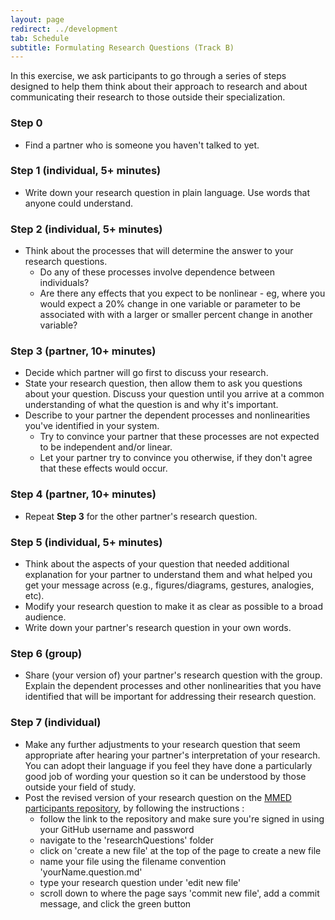 ```yaml
---
layout: page
redirect: ../development
tab: Schedule
subtitle: Formulating Research Questions (Track B)
---
```


In this exercise, we ask participants to go through a series of steps designed to help them think about their approach to research and about communicating their research to those outside their specialization.

### Step 0

-   Find a partner who is someone you haven't talked to yet.

### Step 1 (individual, 5+ minutes)

- Write down your research question in plain language. Use words that anyone could understand.

### Step 2 (individual, 5+ minutes)

- Think about the processes that will determine the answer to your research questions.
   - Do any of these processes involve dependence between individuals?
   - Are there any effects that you expect to be nonlinear - eg, where you would expect a 20% change in one variable or parameter to be associated with with a larger or smaller percent change in another variable?

### Step 3 (partner, 10+ minutes)
-   Decide which partner will go first to discuss your research.
-   State your research question, then allow them to ask you questions about your question. Discuss your question until you arrive at a common understanding of what the question is and why it's important.
-   Describe to your partner the dependent processes and nonlinearities you've identified in your system.
    - Try to convince your partner that these processes are not expected to be independent and/or linear.
    - Let your partner try to convince you otherwise, if they don't agree that these effects would occur.

### Step 4 (partner, 10+ minutes)

-   Repeat **Step 3** for the other partner's research question.

### Step 5 (individual, 5+ minutes)

-   Think about the aspects of your question that needed additional explanation for your partner to understand them and what helped you get your message across (e.g., figures/diagrams, gestures, analogies, etc).
-   Modify your research question to make it as clear as possible to a broad audience.
-   Write down your partner's research question in your own words.

### Step 6 (group)

-   Share (your version of) your partner's research question with the group. Explain the dependent processes and other nonlinearities that you have identified that will be important for addressing their research question.

### Step 7 (individual)

-   Make any further adjustments to your research question that seem appropriate after hearing your partner's interpretation of your research. You can adopt their language if you feel they have done a particularly good job of wording your question so it can be understood by those outside your field of study.
-   Post the revised version of your research question on the [MMED participants repository](https://github.com/ICI3D/MMEDparticipants/tree/master/researchQuestions), by following the instructions :
    - follow the link to the repository and make sure you're signed in using your GitHub username and password
    - navigate to the 'researchQuestions' folder
    - click on 'create a new file' at the top of the page to create a new file
    - name your file using the filename convention 'yourName.question.md'
    - type your research question under 'edit new file'
    - scroll down to where the page says 'commit new file', add a commit message, and click the green button
